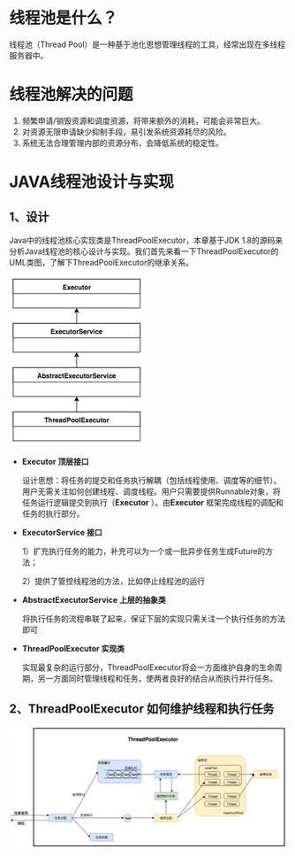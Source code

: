 # 线程池是什么？

线程池（Thread Pool）是一种基于池化思想管理线程的工具，经常出现在多线程服务器中。

# 线程池解决的问题

1. 频繁申请/销毁资源和调度资源，将带来额外的消耗，可能会非常巨大。
2. 对资源无限申请缺少抑制手段，易引发系统资源耗尽的风险。
3. 系统无法合理管理内部的资源分布，会降低系统的稳定性。

# JAVA线程池设计与实现

## 1、设计

Java中的线程池核心实现类是ThreadPoolExecutor，本章基于JDK 1.8的源码来分析Java线程池的核心设计与实现。我们首先来看一下ThreadPoolExecutor的UML类图，了解下ThreadPoolExecutor的继承关系。

![](../../image/java/java-threadPool-UML.png)

- **Executor  顶层接口**

  设计思想：将任务的提交和任务执行解耦（包括线程使用、调度等的细节）。用户无需关注如何创建线程、调度线程。用户只需要提供Runnable对象，将任务运行逻辑提交到执行（**Executor** ）。由**Executor** 框架完成线程的调配和任务的执行部分。

- **ExecutorService 接口**

  1）扩充执行任务的能力，补充可以为一个或一批异步任务生成Future的方法；

  2）提供了管控线程池的方法，比如停止线程池的运行

- **AbstractExecutorService 上层的抽象类**

  将执行任务的流程串联了起来，保证下层的实现只需关注一个执行任务的方法即可

- **ThreadPoolExecutor 实现类**

  实现最复杂的运行部分，ThreadPoolExecutor将会一方面维护自身的生命周期，另一方面同时管理线程和任务，使两者良好的结合从而执行并行任务。



## 2、ThreadPoolExecutor 如何维护线程和执行任务

![](../../image/java/threadPoolExecutor-operating-mechanism.png)

